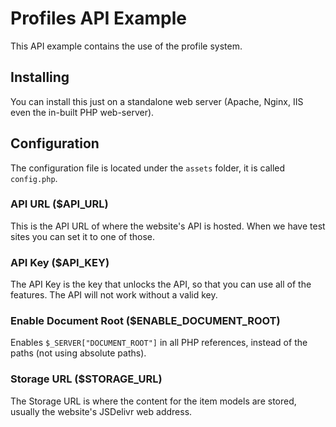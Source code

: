 # Profiles API Example
This API example contains the use of the profile system.

## Installing
You can install this just on a standalone web server (Apache, Nginx, IIS even the in-built PHP web-server).

## Configuration
The configuration file is located under the `assets` folder, it is called `config.php`.

### API URL ($API_URL)
This is the API URL of where the website's API is hosted. When we have test sites you can set it to one of those.

### API Key ($API_KEY)
The API Key is the key that unlocks the API, so that you can use all of the features. The API will not work without a valid key.

### Enable Document Root ($ENABLE_DOCUMENT_ROOT)
Enables `$_SERVER["DOCUMENT_ROOT"]` in all PHP references, instead of the paths (not using absolute paths).

### Storage URL ($STORAGE_URL)
The Storage URL is where the content for the item models are stored, usually the website's JSDelivr web address.